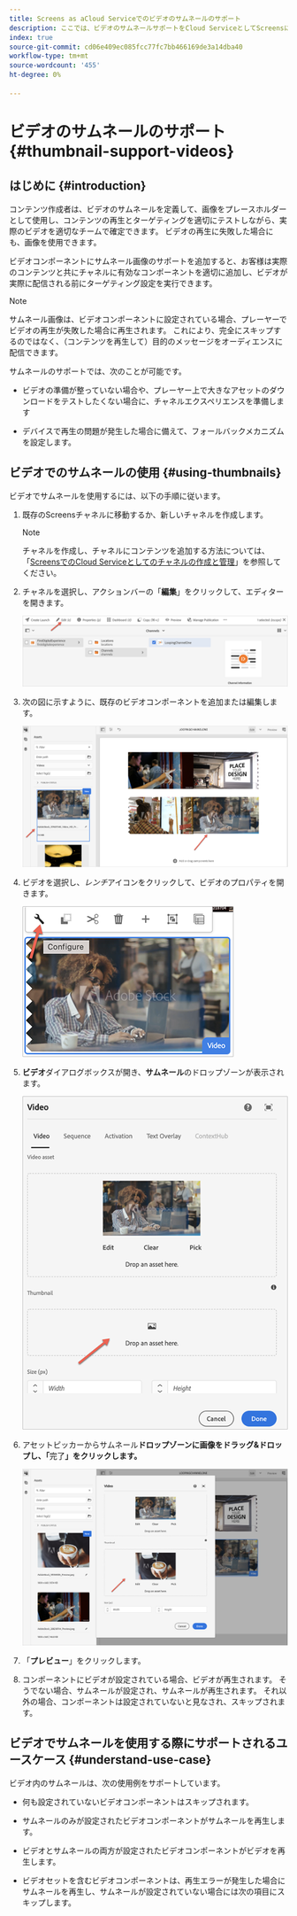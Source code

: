 ```yaml
---
title: Screens as aCloud Serviceでのビデオのサムネールのサポート
description: ここでは、ビデオのサムネールサポートをCloud ServiceとしてScreensに追加する方法について説明します。
index: true
source-git-commit: cd06e409ec085fcc77fc7bb466169de3a14dba40
workflow-type: tm+mt
source-wordcount: '455'
ht-degree: 0%

---
```



# ビデオのサムネールのサポート {#thumbnail-support-videos}

## はじめに {#introduction}

コンテンツ作成者は、ビデオのサムネールを定義して、画像をプレースホルダーとして使用し、コンテンツの再生とターゲティングを適切にテストしながら、実際のビデオを適切なチームで確定できます。 ビデオの再生に失敗した場合にも、画像を使用できます。

ビデオコンポーネントにサムネール画像のサポートを追加すると、お客様は実際のコンテンツと共にチャネルに有効なコンポーネントを適切に追加し、ビデオが実際に配信される前にターゲティング設定を実行できます。

>[!NOTE]
>サムネール画像は、ビデオコンポーネントに設定されている場合、プレーヤーでビデオの再生が失敗した場合に再生されます。 これにより、完全にスキップするのではなく、（コンテンツを再生して）目的のメッセージをオーディエンスに配信できます。

サムネールのサポートでは、次のことが可能です。

* ビデオの準備が整っていない場合や、プレーヤー上で大きなアセットのダウンロードをテストしたくない場合に、チャネルエクスペリエンスを準備します

* デバイスで再生の問題が発生した場合に備えて、フォールバックメカニズムを設定します。

## ビデオでのサムネールの使用 {#using-thumbnails}

ビデオでサムネールを使用するには、以下の手順に従います。

1. 既存のScreensチャネルに移動するか、新しいチャネルを作成します。

   >[!NOTE]
   >チャネルを作成し、チャネルにコンテンツを追加する方法については、「[ScreensでのCloud Serviceとしてのチャネルの作成と管理](https://experienceleague.adobe.com/docs/experience-manager-cloud-service/screens-as-cloud-service/create-content/creating-channels-screens-cloud.html?lang=en)」を参照してください。

1. チャネルを選択し、アクションバーの「**編集**」をクリックして、エディターを開きます。

   ![](/help/screens-cloud/using-core-product-features/assets/thumbnail-1.png)

1. 次の図に示すように、既存のビデオコンポーネントを追加または編集します。

   ![](/help/screens-cloud/using-core-product-features/assets/thumbnail-2.png)

1. ビデオを選択し、*レンチ*&#x200B;アイコンをクリックして、ビデオのプロパティを開きます。

   ![](/help/screens-cloud/using-core-product-features/assets/thumbnail-3.png)

1. **ビデオ**&#x200B;ダイアログボックスが開き、**サムネール**&#x200B;のドロップゾーンが表示されます。

   ![](/help/screens-cloud/using-core-product-features/assets/thumbnail-4.png)

1. アセットピッカーからサムネール&#x200B;**ドロップゾーンに画像をドラッグ&amp;ドロップし、「**&#x200B;完了&#x200B;**」をクリックします。**

   ![](/help/screens-cloud/using-core-product-features/assets/thumbnail-5.png)

1. 「**プレビュー**」をクリックします。

1. コンポーネントにビデオが設定されている場合、ビデオが再生されます。 そうでない場合、サムネールが設定され、サムネールが再生されます。 それ以外の場合、コンポーネントは設定されていないと見なされ、スキップされます。

## ビデオでサムネールを使用する際にサポートされるユースケース {#understand-use-case}

ビデオ内のサムネールは、次の使用例をサポートしています。

* 何も設定されていないビデオコンポーネントはスキップされます。

* サムネールのみが設定されたビデオコンポーネントがサムネールを再生します。

* ビデオとサムネールの両方が設定されたビデオコンポーネントがビデオを再生します。

* ビデオセットを含むビデオコンポーネントは、再生エラーが発生した場合にサムネールを再生し、サムネールが設定されていない場合には次の項目にスキップします。
